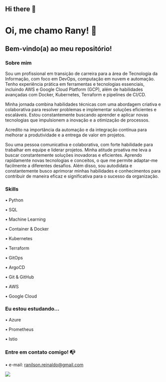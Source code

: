 ## Hi there 👋

# Oi, me chamo Rany! 👋

## Bem-vindo(a) ao meu repositório!

### Sobre mim

Sou um profissional em transição de carreira para a área de Tecnologia da Informação, com foco em DevOps, computação em nuvem e automação. Tenho experiência prática em ferramentas e tecnologias essenciais, incluindo AWS e Google Cloud Platform (GCP), além de habilidades avançadas com Docker, Kubernetes, Terraform e pipelines de CI/CD.

Minha jornada combina habilidades técnicas com uma abordagem criativa e colaborativa para resolver problemas e implementar soluções eficientes e escaláveis. Estou constantemente buscando aprender e aplicar novas tecnologias que impulsionem a inovação e a otimização de processos.

Acredito na importância da automação e da integração contínua para melhorar a produtividade e a entrega de valor em projetos.

Sou uma pessoa comunicativa e colaborativa, com forte habilidade para trabalhar em equipe e liderar projetos. Minha atitude proativa me leva a buscar constantemente soluções inovadoras e eficientes. Aprendo rapidamente novas tecnologias e conceitos, o que me permite adaptar-me facilmente a diferentes desafios. Além disso, sou autodidata e constantemente busco aprimorar minhas habilidades e conhecimentos para contribuir de maneira eficaz e significativa para o sucesso da organização.


### Skills

  • Python <!--(scikit-learn, tensorflow, pandas, numpy, matplotlib, seaborn, flask)-->

  • SQL

  • Machine Learning <!--(Modelos supervisionados, não supervisionados, deep learning e LLMs)-->

  • Container & Docker
  
  • Kubernetes
  
  • Terraform
  
  • GitOps
  
  • ArgoCD

  • Git & GitHub
  
  • AWS

  • Google Cloud


### Eu estou estudando...

  • Azure

  • Prometheus
  
  • Istio


### Entre em contato comigo! 📭
  • e-mail: ranilson.reinaldo@gmail.com
  <div><a href="https://www.linkedin.com/in/ranyreinaldo" target="_blank"><img src="https://img.shields.io/badge/-LinkedIn-%230077B5?style=for-the-badge&logo=linkedin&logoColor=white" target="_blank"></a>
  </div>

<!--
**rany01/rany01** is a ✨ _special_ ✨ repository because its `README.md` (this file) appears on your GitHub profile.

Here are some ideas to get you started:

- 🔭 I’m currently working on ...
- 🌱 I’m currently learning ...
- 👯 I’m looking to collaborate on ...
- 🤔 I’m looking for help with ...
- 💬 Ask me about ...
- 📫 How to reach me: ...
- 😄 Pronouns: ...
- ⚡ Fun fact: ...
-->
